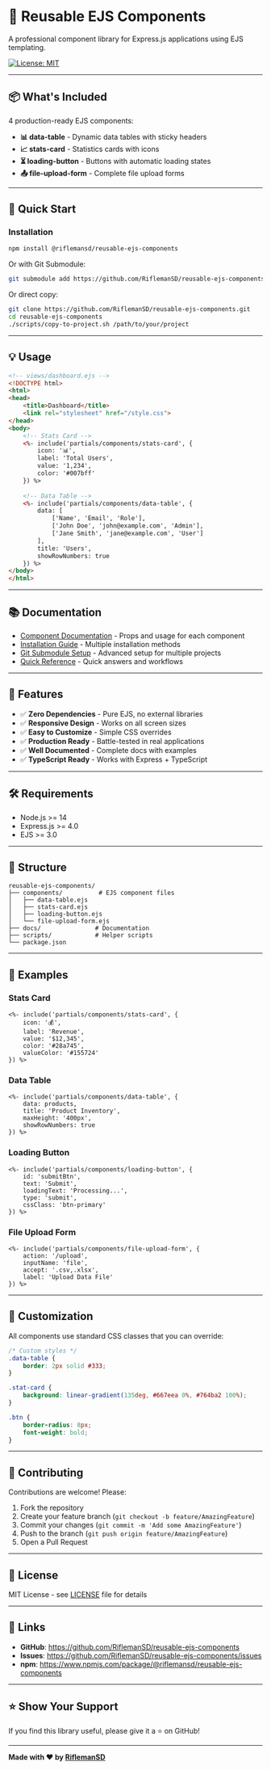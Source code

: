 # 🎨 Reusable EJS Components

A professional component library for Express.js applications using EJS templating.

[![License: MIT](https://img.shields.io/badge/License-MIT-yellow.svg)](https://opensource.org/licenses/MIT)

---

## 📦 What's Included

4 production-ready EJS components:

- **📊 data-table** - Dynamic data tables with sticky headers
- **📈 stats-card** - Statistics cards with icons
- **⏳ loading-button** - Buttons with automatic loading states
- **📤 file-upload-form** - Complete file upload forms

---

## 🚀 Quick Start

### Installation

```bash
npm install @riflemansd/reusable-ejs-components
```

Or with Git Submodule:

```bash
git submodule add https://github.com/RiflemanSD/reusable-ejs-components.git lib/components
```

Or direct copy:

```bash
git clone https://github.com/RiflemanSD/reusable-ejs-components.git
cd reusable-ejs-components
./scripts/copy-to-project.sh /path/to/your/project
```

---

## 💡 Usage

```html
<!-- views/dashboard.ejs -->
<!DOCTYPE html>
<html>
<head>
    <title>Dashboard</title>
    <link rel="stylesheet" href="/style.css">
</head>
<body>
    <!-- Stats Card -->
    <%- include('partials/components/stats-card', {
        icon: '📊',
        label: 'Total Users',
        value: '1,234',
        color: '#007bff'
    }) %>
    
    <!-- Data Table -->
    <%- include('partials/components/data-table', {
        data: [
            ['Name', 'Email', 'Role'],
            ['John Doe', 'john@example.com', 'Admin'],
            ['Jane Smith', 'jane@example.com', 'User']
        ],
        title: 'Users',
        showRowNumbers: true
    }) %>
</body>
</html>
```

---

## 📚 Documentation

- [Component Documentation](docs/README.md) - Props and usage for each component
- [Installation Guide](docs/INSTALLATION.md) - Multiple installation methods
- [Git Submodule Setup](docs/GIT_SUBMODULE.md) - Advanced setup for multiple projects
- [Quick Reference](docs/QUICK_REFERENCE.md) - Quick answers and workflows

---

## 🎯 Features

- ✅ **Zero Dependencies** - Pure EJS, no external libraries
- ✅ **Responsive Design** - Works on all screen sizes
- ✅ **Easy to Customize** - Simple CSS overrides
- ✅ **Production Ready** - Battle-tested in real applications
- ✅ **Well Documented** - Complete docs with examples
- ✅ **TypeScript Ready** - Works with Express + TypeScript

---

## 🛠️ Requirements

- Node.js >= 14
- Express.js >= 4.0
- EJS >= 3.0

---

## 📁 Structure

```
reusable-ejs-components/
├── components/          # EJS component files
│   ├── data-table.ejs
│   ├── stats-card.ejs
│   ├── loading-button.ejs
│   └── file-upload-form.ejs
├── docs/               # Documentation
├── scripts/            # Helper scripts
└── package.json
```

---

## 🌟 Examples

### Stats Card
```ejs
<%- include('partials/components/stats-card', {
    icon: '💰',
    label: 'Revenue',
    value: '$12,345',
    color: '#28a745',
    valueColor: '#155724'
}) %>
```

### Data Table
```ejs
<%- include('partials/components/data-table', {
    data: products,
    title: 'Product Inventory',
    maxHeight: '400px',
    showRowNumbers: true
}) %>
```

### Loading Button
```ejs
<%- include('partials/components/loading-button', {
    id: 'submitBtn',
    text: 'Submit',
    loadingText: 'Processing...',
    type: 'submit',
    cssClass: 'btn-primary'
}) %>
```

### File Upload Form
```ejs
<%- include('partials/components/file-upload-form', {
    action: '/upload',
    inputName: 'file',
    accept: '.csv,.xlsx',
    label: 'Upload Data File'
}) %>
```

---

## 🔧 Customization

All components use standard CSS classes that you can override:

```css
/* Custom styles */
.data-table {
    border: 2px solid #333;
}

.stat-card {
    background: linear-gradient(135deg, #667eea 0%, #764ba2 100%);
}

.btn {
    border-radius: 8px;
    font-weight: bold;
}
```

---

## 🤝 Contributing

Contributions are welcome! Please:

1. Fork the repository
2. Create your feature branch (`git checkout -b feature/AmazingFeature`)
3. Commit your changes (`git commit -m 'Add some AmazingFeature'`)
4. Push to the branch (`git push origin feature/AmazingFeature`)
5. Open a Pull Request

---

## 📄 License

MIT License - see [LICENSE](LICENSE) file for details

---

## 🔗 Links

- **GitHub**: https://github.com/RiflemanSD/reusable-ejs-components
- **Issues**: https://github.com/RiflemanSD/reusable-ejs-components/issues
- **npm**: https://www.npmjs.com/package/@riflemansd/reusable-ejs-components

---

## ⭐ Show Your Support

If you find this library useful, please give it a ⭐ on GitHub!

---

**Made with ❤️ by [RiflemanSD](https://github.com/RiflemanSD)**
